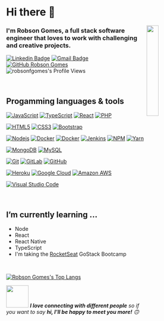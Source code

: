 # Hi there 👋

<img width="25%" align="right" alt="" src="https://github.com/robsonfgomes/robsonfgomes/blob/master/images/launch_day.svg" />

### I'm Robson Gomes, a full stack software engineer that loves to work with challenging and creative projects.

[![Linkedin Badge](https://img.shields.io/badge/-LinkedIn-blue?style=flat-square&logo=Linkedin&logoColor=white&link=https://www.linkedin.com/in/robson-gomes-575396b5/)](https://www.linkedin.com/in/robson-gomes-575396b5/) 
[![Gmail Badge](https://img.shields.io/badge/-Gmail-Red?style=flat-square&logo=Gmail&logoColor=white&link=mailto:fgomes.robson@gmail.com)](mailto:fgomes.robson@gmail.com)
[![GitHub Robson Gomes](https://img.shields.io/github/followers/robsonfgomes?label=follow&style=social)](https://github.com/robsonfgomes)
<img src="https://img.shields.io/badge/dynamic/json?url=https://api.countapi.xyz/hit/visitor-badge/robsonfgomes&label=Profile%20Views&query=value" alt="robsonfgomes's Profile Views">


&nbsp;
&nbsp;

## Progamming languages & tools

[![JavaScript](https://img.shields.io/badge/-JavaScript-black?style=flat-square&logo=javascript&link=https://github.com/robsonfgomes/)](https://github.com/robsonfgomes/)
[![TypeScript](https://img.shields.io/badge/-TypeScript-007ACC?style=flat-square&logo=typescript&link=https://github.com/robsonfgomes/)](https://github.com/robsonfgomes/)
[![React](https://img.shields.io/badge/-React-000?style=flat-square&logo=react&link=https://github.com/robsonfgomes/)](https://github.com/robsonfgomes/)
[![PHP](https://img.shields.io/badge/-PHP-777BB4?style=flat-square&logo=php&logoColor=FFF&link=https://github.com/robsonfgomes/)](https://github.com/robsonfgomes/)

[![HTML5](https://img.shields.io/badge/-HTML5-E34F26?style=flat-square&logo=html5&logoColor=FFF&link=https://github.com/robsonfgomes/)](https://github.com/robsonfgomes/)
[![CSS3](https://img.shields.io/badge/-CSS3-1572B6?style=flat-square&logo=css3&link=https://github.com/robsonfgomes/)](https://github.com/robsonfgomes/)
[![Bootstrap](https://img.shields.io/badge/-Bootstrap-563D7C?style=flat-square&logo=bootstrap&link=https://github.com/robsonfgomes/)](https://github.com/robsonfgomes/)

[![Nodejs](https://img.shields.io/badge/-Nodejs-339933?style=flat-square&logo=Node.js&logoColor=FFF&link=https://github.com/robsonfgomes/)](https://github.com/robsonfgomes/)
[![Docker](https://img.shields.io/badge/-Docker-2496ED?style=flat-square&logo=docker&logoColor=FFF&link=https://github.com/robsonfgomes/)](https://github.com/robsonfgomes/)
[![Docker](https://img.shields.io/badge/-Vagrant-1563FF?style=flat-square&logo=vagrant&link=https://github.com/robsonfgomes/)](https://github.com/robsonfgomes/)
[![Jenkins](https://img.shields.io/badge/-Jenkins-D24939?style=flat-square&logo=jenkins&logoColor=FFF&link=https://github.com/robsonfgomes/)](https://github.com/robsonfgomes/)
[![NPM](https://img.shields.io/badge/-NPM-CB3837?style=flat-square&logo=npm&link=https://github.com/robsonfgomes/)](https://github.com/robsonfgomes/)
[![Yarn](https://img.shields.io/badge/-Yarn-2C8EBB?style=flat-square&logo=yarn&logoColor=FFF&link=https://github.com/robsonfgomes/)](https://github.com/robsonfgomes/)

[![MongoDB](https://img.shields.io/badge/-MongoDB-47A248?style=flat-square&logo=mongodb&logoColor=FFF&link=https://github.com/robsonfgomes/)](https://github.com/robsonfgomes/)
[![MySQL](https://img.shields.io/badge/-MySQL-4479A1?style=flat-square&logo=mysql&logoColor=FFF&link=https://github.com/robsonfgomes/)](https://github.com/robsonfgomes/)

[![Git](https://img.shields.io/badge/-Git-black?style=flat-square&logo=git&link=https://github.com/robsonfgomes/)](https://github.com/robsonfgomes/)
[![GitLab](https://img.shields.io/badge/-GitLab-FCA121?style=flat-square&logo=gitlab&link=https://github.com/robsonfgomes/)](https://github.com/robsonfgomes/)
[![GitHub](https://img.shields.io/badge/-GitHub-181717?style=flat-square&logo=github&link=https://github.com/robsonfgomes/)](https://github.com/robsonfgomes/)

[![Heroku](https://img.shields.io/badge/-Heroku-430098?style=flat-square&logo=heroku&link=https://github.com/robsonfgomes/)](https://github.com/robsonfgomes/)
[![Google Cloud](https://img.shields.io/badge/Google%20Cloud-black?style=flat-square&logo=google-cloud&link=https://github.com/robsonfgomes/)](https://github.com/robsonfgomes/)
[![Amazon AWS](https://img.shields.io/badge/Amazon%20AWS-232F3E?style=flat-square&logo=amazon-aws&link=https://github.com/robsonfgomes/)](https://github.com/robsonfgomes/)

[![Visual Studio Code](https://img.shields.io/badge/-Visual%20Studio%20Code-007ACC?style=flat-square&logo=visual-studio-code&logoColor=FFF&link=https://github.com/robsonfgomes/)](https://github.com/robsonfgomes/)

&nbsp;
&nbsp;

## I’m currently learning ...
- Node
- React
- React Native
- TypeScript
- I'm taking the <a href="https://rocketseat.com.br/" target="_blank">RocketSeat</a> GoStack Bootcamp

&nbsp;
&nbsp;


[![Robson Gomes's Top Langs](https://github-readme-stats.vercel.app/api/top-langs/?username=robsonfgomes&layout=compact)](https://github.com/robsonfgomes/)

<img src="https://media.giphy.com/media/LnQjpWaON8nhr21vNW/giphy.gif" width="60"> <em><b>I love connecting with different people</b> so if you want to say <b>hi, I'll be happy to meet you more!</b> 🙃</em>

<!--
Here are some ideas to get you started:

- 🔭 I’m currently working on ...
- 🌱 I’m currently learning ...
- 👯 I’m looking to collaborate on ...
- 🤔 I’m looking for help with ...
- 💬 Ask me about ...
- 📫 How to reach me: ...
- 😄 Pronouns: ...
- ⚡ Fun fact: ...
-->
